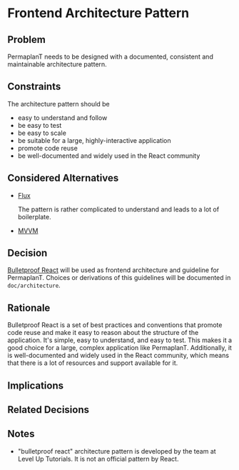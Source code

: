 # Frontend Architecture Pattern

## Problem

PermaplanT needs to be designed with a documented, consistent and maintainable architecture pattern.

## Constraints

The architecture pattern should be

- easy to understand and follow
- be easy to test
- be easy to scale
- be suitable for a large, highly-interactive application
- promote code reuse
- be well-documented and widely used in the React community

## Considered Alternatives

- [Flux](https://reactjs.org/blog/2014/05/06/flux.html)

  The pattern is rather complicated to understand and leads to a lot of boilerplate.

- [MVVM](https://www.detroitlabs.com/blog/intro-to-mvvm-in-react-with-mobx/)

## Decision

[Bulletproof React](https://github.com/alan2207/bulletproof-react) will be used as frontend architecture and guideline for PermaplanT.
Choices or derivations of this guidelines will be documented in `doc/architecture`.

## Rationale

Bulletproof React is a set of best practices and conventions that promote code reuse and make it easy to reason about the structure of the application.
It's simple, easy to understand, and easy to test.
This makes it a good choice for a large, complex application like PermaplanT.
Additionally, it is well-documented and widely used in the React community, which means that there is a lot of resources and support available for it.

## Implications

## Related Decisions

## Notes

 - "bulletproof react" architecture pattern is developed by the team at Level Up Tutorials. It is not an official pattern by React.
